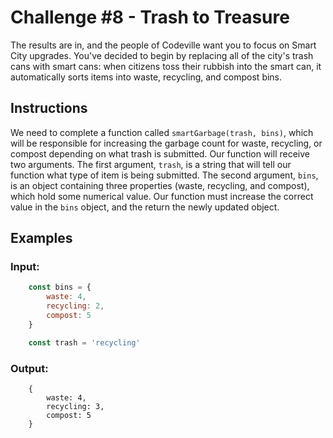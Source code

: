 # Challenge #8 - Trash to Treasure

The results are in, and the people of Codeville want you to focus on Smart City upgrades. You've decided to begin by replacing all of the city's trash cans with smart cans: when citizens toss their rubbish into the smart can, it automatically sorts items into waste, recycling, and compost bins.

## Instructions
We need to complete a function called `smartGarbage(trash, bins)`, which will be responsible for increasing the garbage count for waste, recycling, or compost depending on what trash is submitted. Our function will receive two arguments. The first argument, `trash`, is a string that will tell our function what type of item is being submitted. The second argument, `bins`, is an object containing three properties (waste, recycling, and compost), which hold some numerical value. Our function must increase the correct value in the `bins` object, and the return the newly updated object.

## Examples
### Input:
```javascript
    const bins = {
        waste: 4,
        recycling: 2,
        compost: 5
    }

    const trash = 'recycling'
```

### Output:
```
    {
        waste: 4,
        recycling: 3,
        compost: 5
    }
```
